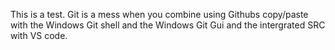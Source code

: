This is a test.  Git is a mess when you combine using Githubs copy/paste with the Windows Git shell and the Windows Git Gui and the intergrated SRC with VS code.